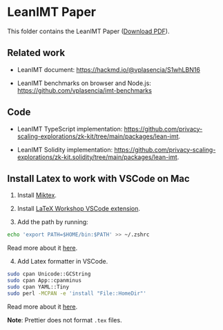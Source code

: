 # LeanIMT Paper

This folder contains the LeanIMT Paper ([Download PDF](https://github.com/privacy-scaling-explorations/zk-kit/raw/main/papers/leanimt/paper/leanimt-paper.pdf)).

## Related work

-   LeanIMT document: https://hackmd.io/@vplasencia/S1whLBN16

-   LeanIMT benchmarks on browser and Node.js: https://github.com/vplasencia/imt-benchmarks

## Code

-   LeanIMT TypeScript implementation: https://github.com/privacy-scaling-explorations/zk-kit/tree/main/packages/lean-imt.

-   LeanIMT Solidity implementation: https://github.com/privacy-scaling-explorations/zk-kit.solidity/tree/main/packages/lean-imt.

## Install Latex to work with VSCode on Mac

1. Install [Miktex](https://miktex.org/).

2. Install [LaTeX Workshop VSCode extension](https://marketplace.visualstudio.com/items?itemName=James-Yu.latex-workshop).

3. Add the path by running:

```bash
echo 'export PATH=$HOME/bin:$PATH' >> ~/.zshrc
```

Read more about it [here](https://stackoverflow.com/questions/11530090/adding-a-new-entry-to-the-path-variable-in-zsh/47795375#47795375).

4. Add Latex formatter in VSCode.

```bash
sudo cpan Unicode::GCString
sudo cpan App::cpanminus
sudo cpan YAML::Tiny
sudo perl -MCPAN -e 'install "File::HomeDir"'
```

Read more about it [here](https://github.com/James-Yu/LaTeX-Workshop/issues/376#issuecomment-372497291).

**Note**: Prettier does not format `.tex` files.
